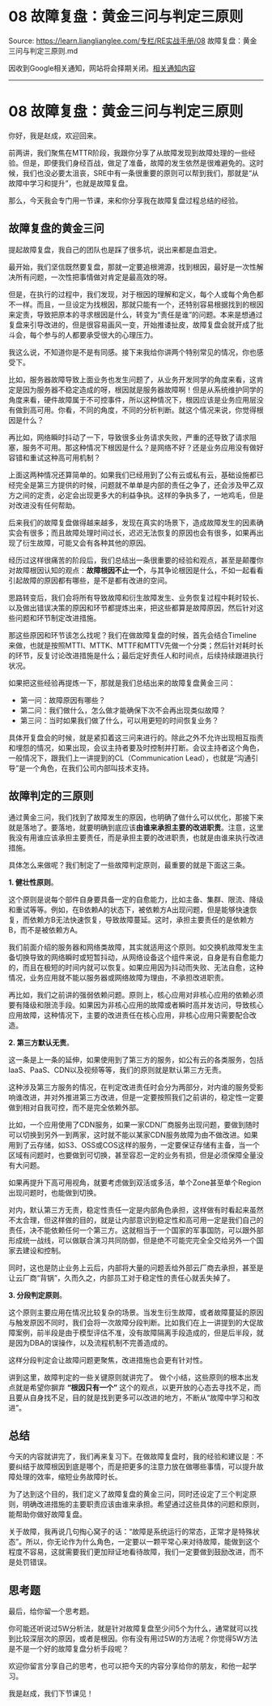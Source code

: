 # 08 故障复盘：黄金三问与判定三原则 

Source: https://learn.lianglianglee.com/专栏/RE实战手册/08 故障复盘：黄金三问与判定三原则.md

因收到Google相关通知，网站将会择期关闭。[相关通知内容](https://lumendatabase.org/notices/44265620)

---

# 08 故障复盘：黄金三问与判定三原则

你好，我是赵成，欢迎回来。

前两讲，我们聚焦在MTTR阶段，我跟你分享了从故障发现到故障处理的一些经验。但是，即便我们身经百战，做足了准备，故障的发生依然是很难避免的。这时候，我们也没必要太沮丧，SRE中有一条很重要的原则可以帮到我们，那就是“从故障中学习和提升”，也就是故障复盘。

那么，今天我会专门用一节课，来和你分享我在故障复盘过程总结的经验。

## 故障复盘的黄金三问

提起故障复盘，我自己的团队也是踩了很多坑，说出来都是血泪史。

最开始，我们坚信既然要复盘，那就一定要追根溯源，找到根因，最好是一次性解决所有问题，一次性把事情做对肯定是最高效的呀。

但是，在执行的过程中，我们发现，对于根因的理解和定义，每个人或每个角色都不一样。而且，一旦设定为找根因，那就只能有一个，还特别容易根据找到的根因来定责，导致把原本的寻求根因是什么，转变为“责任是谁”的问题。本来是想通过复盘来引导改进的，但是很容易画风一变，开始推诿扯皮，故障复盘会就开成了批斗会，每个参与的人都要承受很大的心理压力。

我这么说，不知道你是不是有同感。接下来我给你讲两个特别常见的情况，你也感受下。

比如，服务器故障导致上面业务也发生问题了，从业务开发同学的角度来看，这肯定是因为服务器不稳定造成的呀，根因就是服务器故障啊！但是从系统维护同学的角度来看，硬件故障属于不可控事件，所以这种情况下，根因应该是业务应用层没有做到高可用。你看，不同的角度，不同的分析判断。就这个情况来说，你觉得根因是什么？

再比如，网络瞬时抖动了一下，导致很多业务请求失败，严重的还导致了请求阻塞，服务不可用。那这种情况下根因是什么？是网络不好？还是业务应用没有做好容错和重试这种高可用机制？

上面这两种情况还算简单的。如果我们已经用到了公有云或私有云，基础设施都已经完全是第三方提供的时候，问题就不单单是内部的责任之争了，还会涉及甲乙双方之间的定责，必定会出现更多大的利益争执。这样的争执多了，一地鸡毛，但是对改进没有任何帮助。

后来我们的故障复盘做得越来越多，发现在真实的场景下，造成故障发生的因素确实会有很多；而且故障处理时间过长，迟迟无法恢复的原因也会有很多，如果再出现了衍生故障，可能又会有各种其他的原因。

经历过这样很痛苦的阶段后，我们总结出一条很重要的经验和观点，甚至是颠覆你对故障根因认知的观点：**故障根因不止一个**，与其争论根因是什么，不如一起看看引起故障的原因都有哪些，是不是都有改进的空间。

思路转变后，我们会将所有导致故障和衍生故障发生、业务恢复过程中耗时较长、以及做出错误决策的原因和环节都提炼出来，把这些都算是故障原因，然后针对这些问题和环节制定改进措施。

那这些原因和环节该怎么找呢？我们在做故障复盘的时候，首先会结合Timeline来做，也就是按照MTTI、MTTK、MTTF和MTTV先做一个分类；然后针对耗时长的环节，反复讨论改进措施是什么；最后定好责任人和时间点，后续持续跟进执行状况。

如果把这些经验再提炼一下，那就是我们总结出来的故障复盘黄金三问：

* 第一问：故障原因有哪些？
* 第二问：我们做什么，怎么做才能确保下次不会再出现类似故障？
* 第三问：当时如果我们做了什么，可以用更短的时间恢复业务？

具体开复盘会的时候，就是紧扣着这三问来进行的。除此之外不允许出现相互指责和埋怨的情况，如果出现，会议主持者要及时控制并打断。会议主持者这个角色，一般情况下，跟我们上一讲提到的CL（Communication Lead），也就是“沟通引导”是一个角色，在我们公司内部叫技术支持。

## 故障判定的三原则

通过黄金三问，我们找到了故障发生的原因，也明确了做什么可以优化，那接下来就是落地了。要落地，就要明确到底应该**由谁来承担主要的改进职责**。注意，这里我没有用谁应该承担主要责任，而是承担主要的改进职责，也就是由谁来执行改进措施。

具体怎么来做呢？我们制定了一些故障判定原则，最重要的就是下面这三条。

**1. 健壮性原则**。

这个原则是说每个部件自身要具备一定的自愈能力，比如主备、集群、限流、降级和重试等等。例如，在B依赖A的状态下，被依赖方A出现问题，但是能够快速恢复，而依赖方B无法快速恢复，导致故障蔓延。这时，承担主要责任的是依赖方B，而不是被依赖方A。

我们前面介绍的服务器和网络类故障，其实就适用这个原则。如交换机故障发生主备切换导致的网络瞬时或短暂抖动，从网络设备这个组件来说，自身是有自愈能力的，而且在极短的时间内就可以恢复。如果应用因为抖动而失败、无法自愈，这种情况，业务应用就不能以服务器或网络故障为理由，不承担改进职责。

再比如，我们之前讲的强弱依赖问题。原则上，核心应用对非核心应用的依赖必须要有降级和限流手段。如果因为非核心应用的故障或者瞬时高并发访问，导致核心应用故障，这种情况下，主要的改进责任在核心应用，非核心应用只需要配合改造。

**2. 第三方默认无责**。

这一条是上一条的延伸，如果使用到了第三方的服务，如公有云的各类服务，包括IaaS、PaaS、CDN以及视频等等，我们的原则就是默认第三方无责。

这种涉及第三方服务的情况，在判定改进责任时会分为两部分，对内谁的服务受影响谁改进，并对外推进第三方改进，但是一定要按照我们之前讲的，稳定性一定要做到相对自我可控，而不是完全依赖外部。

比如，一个应用使用了CDN服务，如果一家CDN厂商服务出现问题，要做到随时可以切换到另外一到两家，这时就不能以某家CDN服务故障为由不做改进。如果用到了云存储，如S3、OSS或COS这样的服务，一定要保证存储有主备，当一个区域有问题时，也要做到可切换，甚至容忍一定的业务有损，但是必须保障全量没有大问题。

如果再提升下高可用视角，就要考虑做到双活或多活，单个Zone甚至单个Region出现问题时，也能做到切换。

对内，默认第三方无责，稳定性责任一定是内部角色承担，这样做有时看起来虽然不太合理，但这样做的目的，就是让内部意识到稳定性和高可用一定是我们自己的责任，决不能依赖任何一个第三方。这就相当于一个国家的军事国防，可以跟外部形成统一战线，可以做联合演习共同防御，但是绝不可能完完全全交给另外一个国家去建设和控制。

同时，这也是防止业务上云后，内部将大量的问题丢给外部云厂商去承担，甚至是让云厂商“背锅”，久而久之，内部员工对于稳定性的责任心就丢失掉了。

**3. 分段判定原则**。

这个原则主要应用在情况比较复杂的场景。当发生衍生故障，或者故障蔓延的原因与触发原因不同时，我们会将一次故障分段判断。比如我们在上一讲提到的大促故障案例，前半段是由于模型评估不准，没有故障隔离手段造成的，但是后半段，就是因为DBA的误操作，以及流程机制不完善造成的。

这样分段判定会让故障问题更聚焦，改进措施也会更有针对性。

讲到这里，故障判定的一些关键原则就讲完了。 做个小结，这些原则的根本出发点就是希望你摒弃 **“根因只有一个”** 这个的观点，以更开放的心态去寻找不足，而且要从自身找不足，目的就是找到更多可以改进的地方，不断从“故障中学习和改进”。

## 总结

今天的内容就讲完了，我们再来复习下。在做故障复盘时，我的经验和建议是：不要纠结于故障根因到底是哪个，而是把更多的注意力放在做哪些事情，可以提升故障处理的效率，缩短业务故障时长。

为了达到这个目的，我们定义了故障复盘的黄金三问，同时还设定了三个判定原则，明确改进措施的主要职责应该由谁来承担。希望通过这些具体的问题和原则，能帮助你做好故障复盘。

关于故障，我再说几句掏心窝子的话：“故障是系统运行的常态，正常才是特殊状态”。所以，你无论作为什么角色，一定要以一颗平常心来对待故障，能做到这个程度不容易，这就需要我们更加辩证地看待故障，我们一定要做到鼓励改进，而不是处罚错误。

## 思考题

最后，给你留一个思考题。

你可能还听说过5W分析法，就是针对故障复盘至少问5个为什么，通常就可以找到比较深层次的原因，或者是根因。你有没有用过5W的方法呢？你觉得5W方法是不是一个好的故障复盘分析手段呢？

欢迎你留言分享自己的思考，也可以把今天的内容分享给你的朋友，和他一起学习。

我是赵成，我们下节课见！